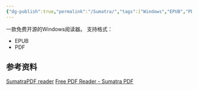 ```yaml
---
{"dg-publish":true,"permalink":"/Sumatra/","tags":["Windows","EPUB","PDF"],"noteIcon":""}
---
```


一款免费开源的Windows阅读器。
支持格式：
- EPUB
- PDF

## 参考资料
[SumatraPDF reader](https://github.com/sumatrapdfreader/sumatrapdf)
[Free PDF Reader - Sumatra PDF](https://www.sumatrapdfreader.org/free-pdf-reader)
